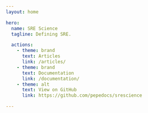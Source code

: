 ```yaml
---
layout: home

hero:
  name: SRE Science
  tagline: Defining SRE.

  actions:
    - theme: brand
      text: Articles
      link: /articles/
    - theme: brand
      text: Documentation
      link: /documentation/
    - theme: alt
      text: View on GitHub
      link: https://github.com/pepedocs/srescience

---
```

